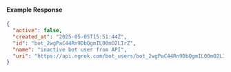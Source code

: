 <!-- Code generated for API Clients. DO NOT EDIT. -->

#### Example Response

```json
{
  "active": false,
  "created_at": "2025-05-05T15:51:44Z",
  "id": "bot_2wgPaC44Rn9DbQgmIL00mO2LIrZ",
  "name": "inactive bot user from API",
  "uri": "https://api.ngrok.com/bot_users/bot_2wgPaC44Rn9DbQgmIL00mO2LIrZ"
}
```
